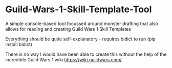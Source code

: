# Guild-Wars-1-Skill-Template-Tool
A simple console-based tool focussed around monster drafting that also allows for reading and creating Guild Wars 1 Skill Templates

Everything should be quite self-explanatory - requires bidict to run (pip install bidict)

There is no way I would have been able to create this without the help of the incredible Guild Wars 1 wiki https://wiki.guildwars.com/.
